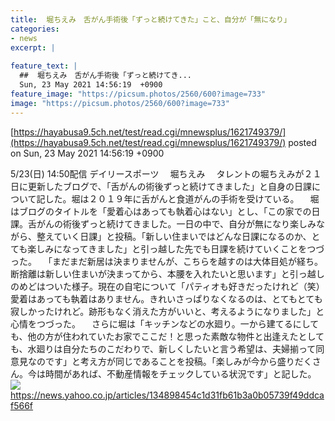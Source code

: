```yaml
---
title:  堀ちえみ　舌がん手術後「ずっと続けてきた」こと、自分が「無になり」  
categories:
- news
excerpt: |
  
feature_text: |
  ##  堀ちえみ　舌がん手術後「ずっと続けてき...
  Sun, 23 May 2021 14:56:19  +0900
feature_image: "https://picsum.photos/2560/600?image=733"
image: "https://picsum.photos/2560/600?image=733"
---
```


[https://hayabusa9.5ch.net/test/read.cgi/mnewsplus/1621749379/](https://hayabusa9.5ch.net/test/read.cgi/mnewsplus/1621749379/)
posted on Sun, 23 May 2021 14:56:19  +0900

<!--more-->

5/23(日) 14:50配信 デイリースポーツ 　堀ちえみ 　タレントの堀ちえみが２１日に更新したブログで、「舌がんの術後ずっと続けてきました」と自身の日課について記した。堀は２０１９年に舌がんと食道がんの手術を受けている。 　堀はブログのタイトルを「愛着心はあっても執着心はない」とし、「この家での日課。舌がんの術後ずっと続けてきました。一日の中で、自分が無になり楽しみながら、整えていく日課」と投稿。「新しい住まいではどんな日課になるのか、とても楽しみになってきました」と引っ越した先でも日課を続けていくことをつづった。 　「まだまだ新居は決まりませんが、こちらを越すのは大体目処が経ち。断捨離は新しい住まいが決まってから、本腰を入れたいと思います」と引っ越しのめどはついた様子。現在の自宅について「パティオも好きだったけれど（笑）　愛着はあっても執着はありません。きれいさっぱりなくなるのは、とてもとても寂しかったけれど。跡形もなく消えた方がいいと、考えるようになりました」と心情をつづった。 　さらに堀は「キッチンなどの水廻り。一から建てるにしても、他の方が住われていたお家でここだ！と思った素敵な物件と出逢えたとしても、水廻りは自分たちのこだわりで、新しくしたいと言う希望は、夫婦揃って同意見なのです」と考え方が同じであることを投稿。「楽しみが今から盛りだくさん。今は時間があれば、不動産情報をチェックしている状況です」と記した。 ![](https://amd-pctr.c.yimg.jp/r/iwiz-amd/20210523-00000072-dal-000-2-view.jpg) https://news.yahoo.co.jp/articles/134898454c1d31fb61b3a0b05739f49ddcaf566f
